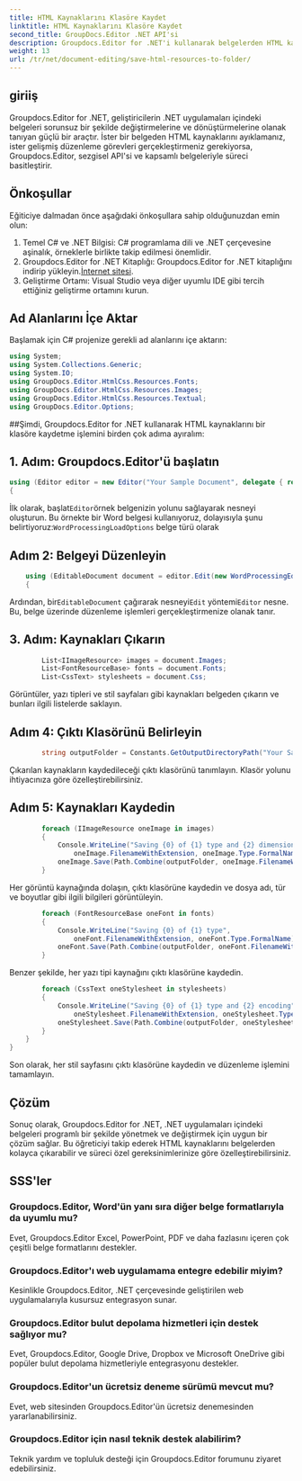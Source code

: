 ```yaml
---
title: HTML Kaynaklarını Klasöre Kaydet
linktitle: HTML Kaynaklarını Klasöre Kaydet
second_title: GroupDocs.Editor .NET API'si
description: Groupdocs.Editor for .NET'i kullanarak belgelerden HTML kaynaklarını nasıl çıkaracağınızı öğrenin. Bu kapsamlı eğitim, geliştiricilere adım adım rehberlik sağlar.
weight: 13
url: /tr/net/document-editing/save-html-resources-to-folder/
---
```

## giriiş
Groupdocs.Editor for .NET, geliştiricilerin .NET uygulamaları içindeki belgeleri sorunsuz bir şekilde değiştirmelerine ve dönüştürmelerine olanak tanıyan güçlü bir araçtır. İster bir belgeden HTML kaynaklarını ayıklamanız, ister gelişmiş düzenleme görevleri gerçekleştirmeniz gerekiyorsa, Groupdocs.Editor, sezgisel API'si ve kapsamlı belgeleriyle süreci basitleştirir.
## Önkoşullar
Eğiticiye dalmadan önce aşağıdaki önkoşullara sahip olduğunuzdan emin olun:
1. Temel C# ve .NET Bilgisi: C# programlama dili ve .NET çerçevesine aşinalık, örneklerle birlikte takip edilmesi önemlidir.
2.  Groupdocs.Editor for .NET Kitaplığı: Groupdocs.Editor for .NET kitaplığını indirip yükleyin.[İnternet sitesi](https://releases.groupdocs.com/editor/net/).
3. Geliştirme Ortamı: Visual Studio veya diğer uyumlu IDE gibi tercih ettiğiniz geliştirme ortamını kurun.

## Ad Alanlarını İçe Aktar
Başlamak için C# projenize gerekli ad alanlarını içe aktarın:
```csharp
using System;
using System.Collections.Generic;
using System.IO;
using GroupDocs.Editor.HtmlCss.Resources.Fonts;
using GroupDocs.Editor.HtmlCss.Resources.Images;
using GroupDocs.Editor.HtmlCss.Resources.Textual;
using GroupDocs.Editor.Options;
```
##Şimdi, Groupdocs.Editor for .NET kullanarak HTML kaynaklarını bir klasöre kaydetme işlemini birden çok adıma ayıralım:
## 1. Adım: Groupdocs.Editor'ü başlatın
```csharp
using (Editor editor = new Editor("Your Sample Document", delegate { return new WordProcessingLoadOptions(); }))
{
```
 İlk olarak, başlat`Editor`örnek belgenizin yolunu sağlayarak nesneyi oluşturun. Bu örnekte bir Word belgesi kullanıyoruz, dolayısıyla şunu belirtiyoruz:`WordProcessingLoadOptions` belge türü olarak
## Adım 2: Belgeyi Düzenleyin
```csharp
	using (EditableDocument document = editor.Edit(new WordProcessingEditOptions()))
	{
```
 Ardından, bir`EditableDocument` çağırarak nesneyi`Edit` yöntemi`Editor` nesne. Bu, belge üzerinde düzenleme işlemleri gerçekleştirmenize olanak tanır.
## 3. Adım: Kaynakları Çıkarın
```csharp
		List<IImageResource> images = document.Images;
		List<FontResourceBase> fonts = document.Fonts;
		List<CssText> stylesheets = document.Css;
```
Görüntüler, yazı tipleri ve stil sayfaları gibi kaynakları belgeden çıkarın ve bunları ilgili listelerde saklayın.
## Adım 4: Çıktı Klasörünü Belirleyin
```csharp
		string outputFolder = Constants.GetOutputDirectoryPath("Your Sample Document");
```
Çıkarılan kaynakların kaydedileceği çıktı klasörünü tanımlayın. Klasör yolunu ihtiyacınıza göre özelleştirebilirsiniz.
## Adım 5: Kaynakları Kaydedin
```csharp
		foreach (IImageResource oneImage in images)
		{
			Console.WriteLine("Saving {0} of {1} type and {2} dimensions",
				oneImage.FilenameWithExtension, oneImage.Type.FormalName, oneImage.LinearDimensions);
			oneImage.Save(Path.Combine(outputFolder, oneImage.FilenameWithExtension));
		}
```
Her görüntü kaynağında dolaşın, çıktı klasörüne kaydedin ve dosya adı, tür ve boyutlar gibi ilgili bilgileri görüntüleyin.
```csharp
		foreach (FontResourceBase oneFont in fonts)
		{
			Console.WriteLine("Saving {0} of {1} type",
				oneFont.FilenameWithExtension, oneFont.Type.FormalName);
			oneFont.Save(Path.Combine(outputFolder, oneFont.FilenameWithExtension));
		}
```
Benzer şekilde, her yazı tipi kaynağını çıktı klasörüne kaydedin.
```csharp
		foreach (CssText oneStylesheet in stylesheets)
		{
			Console.WriteLine("Saving {0} of {1} type and {2} encoding",
				oneStylesheet.FilenameWithExtension, oneStylesheet.Type.FormalName, oneStylesheet.Encoding);
			oneStylesheet.Save(Path.Combine(outputFolder, oneStylesheet.FilenameWithExtension));
		}
	}
}
```
Son olarak, her stil sayfasını çıktı klasörüne kaydedin ve düzenleme işlemini tamamlayın.

## Çözüm
Sonuç olarak, Groupdocs.Editor for .NET, .NET uygulamaları içindeki belgeleri programlı bir şekilde yönetmek ve değiştirmek için uygun bir çözüm sağlar. Bu öğreticiyi takip ederek HTML kaynaklarını belgelerden kolayca çıkarabilir ve süreci özel gereksinimlerinize göre özelleştirebilirsiniz.
## SSS'ler
### Groupdocs.Editor, Word'ün yanı sıra diğer belge formatlarıyla da uyumlu mu?
Evet, Groupdocs.Editor Excel, PowerPoint, PDF ve daha fazlasını içeren çok çeşitli belge formatlarını destekler.
### Groupdocs.Editor'ı web uygulamama entegre edebilir miyim?
Kesinlikle Groupdocs.Editor, .NET çerçevesinde geliştirilen web uygulamalarıyla kusursuz entegrasyon sunar.
### Groupdocs.Editor bulut depolama hizmetleri için destek sağlıyor mu?
Evet, Groupdocs.Editor, Google Drive, Dropbox ve Microsoft OneDrive gibi popüler bulut depolama hizmetleriyle entegrasyonu destekler.
### Groupdocs.Editor'un ücretsiz deneme sürümü mevcut mu?
Evet, web sitesinden Groupdocs.Editor'ün ücretsiz denemesinden yararlanabilirsiniz.
### Groupdocs.Editor için nasıl teknik destek alabilirim?
Teknik yardım ve topluluk desteği için Groupdocs.Editor forumunu ziyaret edebilirsiniz.